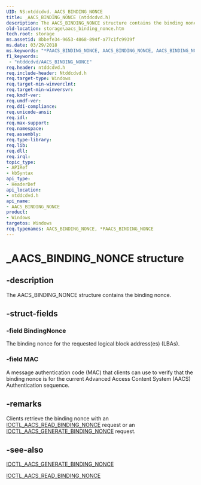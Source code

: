 ```yaml
---
UID: NS:ntddcdvd._AACS_BINDING_NONCE
title: _AACS_BINDING_NONCE (ntddcdvd.h)
description: The AACS_BINDING_NONCE structure contains the binding nonce.
old-location: storage\aacs_binding_nonce.htm
tech.root: storage
ms.assetid: 8bbefe34-9653-4868-894f-a77c1fc9939f
ms.date: 03/29/2018
ms.keywords: "*PAACS_BINDING_NONCE, AACS_BINDING_NONCE, AACS_BINDING_NONCE structure [Storage Devices], PAACS_BINDING_NONCE, PAACS_BINDING_NONCE structure pointer [Storage Devices], _AACS_BINDING_NONCE, ntddcdvd/AACS_BINDING_NONCE, ntddcdvd/PAACS_BINDING_NONCE, storage.aacs_binding_nonce, structs-DVD_4420e26a-681e-4942-9f90-699bcd80b37f.xml"
f1_keywords:
 - "ntddcdvd/AACS_BINDING_NONCE"
req.header: ntddcdvd.h
req.include-header: Ntddcdvd.h
req.target-type: Windows
req.target-min-winverclnt: 
req.target-min-winversvr: 
req.kmdf-ver: 
req.umdf-ver: 
req.ddi-compliance: 
req.unicode-ansi: 
req.idl: 
req.max-support: 
req.namespace: 
req.assembly: 
req.type-library: 
req.lib: 
req.dll: 
req.irql: 
topic_type:
- APIRef
- kbSyntax
api_type:
- HeaderDef
api_location:
- ntddcdvd.h
api_name:
- AACS_BINDING_NONCE
product:
- Windows
targetos: Windows
req.typenames: AACS_BINDING_NONCE, *PAACS_BINDING_NONCE
---
```


# _AACS_BINDING_NONCE structure


## -description


The AACS_BINDING_NONCE structure contains the binding nonce.


## -struct-fields




### -field BindingNonce

The binding nonce for the requested logical block address(es) (LBAs).


### -field MAC

A message authentication code (MAC) that clients can use to verify that the binding nonce is for the current Advanced Access Content System (AACS) Authentication sequence.


## -remarks



Clients retrieve the binding nonce with an <a href="https://docs.microsoft.com/windows-hardware/drivers/ddi/ntddcdvd/ni-ntddcdvd-ioctl_aacs_read_binding_nonce">IOCTL_AACS_READ_BINDING_NONCE</a> request or an <a href="https://docs.microsoft.com/windows-hardware/drivers/ddi/ntddcdvd/ni-ntddcdvd-ioctl_aacs_generate_binding_nonce">IOCTL_AACS_GENERATE_BINDING_NONCE</a> request.




## -see-also




<a href="https://docs.microsoft.com/windows-hardware/drivers/ddi/ntddcdvd/ni-ntddcdvd-ioctl_aacs_generate_binding_nonce">IOCTL_AACS_GENERATE_BINDING_NONCE</a>



<a href="https://docs.microsoft.com/windows-hardware/drivers/ddi/ntddcdvd/ni-ntddcdvd-ioctl_aacs_read_binding_nonce">IOCTL_AACS_READ_BINDING_NONCE</a>
 

 

